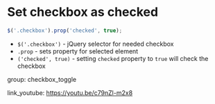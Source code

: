 # Set checkbox as checked

```javascript
$('.checkbox').prop('checked', true);
```

- `$('.checkbox')` - jQuery selector for needed checkbox
- `.prop` - sets property for selected element
- `('checked', true)` - setting ```checked``` property to ```true``` will check the checkbox

group: checkbox_toggle


link_youtube: https://youtu.be/c79nZl-m2x8
